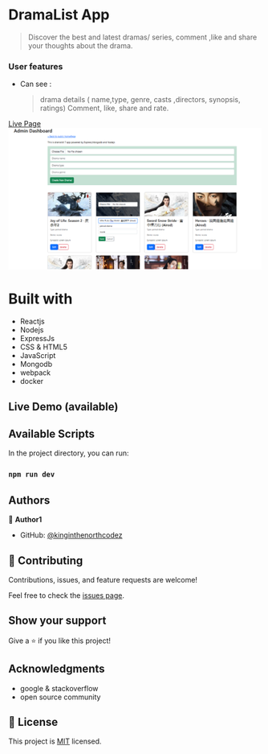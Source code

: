 # DramaList App
> Discover the best and latest dramas/ series, comment ,like and share your thoughts about the drama.

### User features
 - Can see :
   > drama details ( name,type, genre, casts ,directors, synopsis, ratings)
   > Comment, like, share  and rate.


[Live Page]('')
![img](./screenshot.png)

# Built with

- Reactjs
- Nodejs
- ExpressJs
- CSS & HTML5
- JavaScript
- Mongodb
- webpack
- docker

## Live Demo (available)

## Available Scripts

In the project directory, you can run:

### `npm run dev`

## Authors

👤 **Author1**

- GitHub: [@kinginthenorthcodez](https://github.com/kinginthenorthcodez)

## 🤝 Contributing

Contributions, issues, and feature requests are welcome!

Feel free to check the [issues page](https://github.com/kinginthenorthcodez/dramalist-app/issues).

## Show your support

Give a ⭐️ if you like this project!

## Acknowledgments

- google & stackoverflow
- open source community

## 📝 License

This project is [MIT](./MIT.md) licensed.
